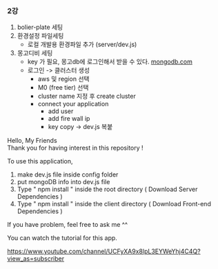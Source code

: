### 2강 
1. bolier-plate 세팅
2. 환경설정 파일세팅
    - 로컬 개발용 환경파일 추가 (server/dev.js)
3. 몽고디비 세팅
    - key 가 필요, 몽고db에 로그인해서 받을 수 있다. [mongodb.com](mongodb.com)
    - 로그인 -> 클러스터 생성
        - aws 및 region 선택
        - M0 (free tier) 선택
        - cluster name 지정 후 create cluster
        - connect your application
            - add user
            - add fire wall ip
            - key copy -> dev.js 복붙



Hello, My Friends  
Thank you for having interest in this repository ! 

To use this application, 

1. make dev.js file inside config folder 
2. put mongoDB info into dev.js file 
3. Type  " npm install " inside the root directory  ( Download Server Dependencies ) 
4. Type " npm install " inside the client directory ( Download Front-end Dependencies )


If you have problem, feel free to ask me ^^ 

You can watch the tutorial for this app.

https://www.youtube.com/channel/UCFyXA9x8lpL3EYWeYhj4C4Q?view_as=subscriber


